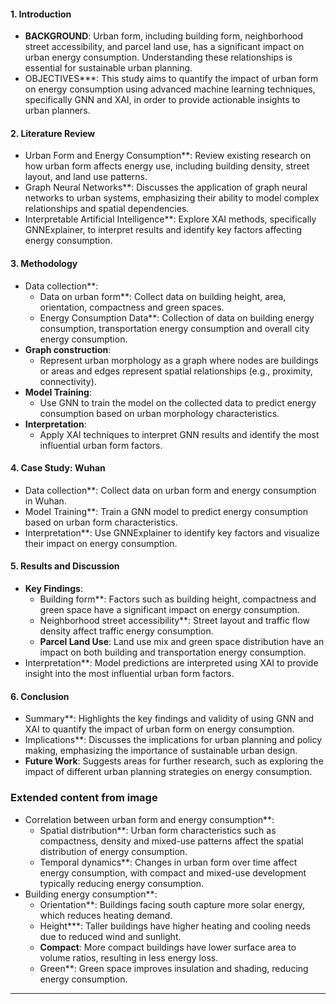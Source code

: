 
#### 1. Introduction
- **BACKGROUND**: Urban form, including building form, neighborhood street accessibility, and parcel land use, has a significant impact on urban energy consumption. Understanding these relationships is essential for sustainable urban planning.
- OBJECTIVES***: This study aims to quantify the impact of urban form on energy consumption using advanced machine learning techniques, specifically GNN and XAI, in order to provide actionable insights to urban planners.

#### 2. Literature Review
- Urban Form and Energy Consumption**: Review existing research on how urban form affects energy use, including building density, street layout, and land use patterns.
- Graph Neural Networks**: Discusses the application of graph neural networks to urban systems, emphasizing their ability to model complex relationships and spatial dependencies.
- Interpretable Artificial Intelligence**: Explore XAI methods, specifically GNNExplainer, to interpret results and identify key factors affecting energy consumption.

#### 3. Methodology
- Data collection**:
  - Data on urban form**: Collect data on building height, area, orientation, compactness and green spaces.
  - Energy Consumption Data**: Collection of data on building energy consumption, transportation energy consumption and overall city energy consumption.
- **Graph construction**:
  - Represent urban morphology as a graph where nodes are buildings or areas and edges represent spatial relationships (e.g., proximity, connectivity).
- **Model Training**:
  - Use GNN to train the model on the collected data to predict energy consumption based on urban morphology characteristics.
- **Interpretation**:
  - Apply XAI techniques to interpret GNN results and identify the most influential urban form factors.

#### 4. Case Study: Wuhan
- Data collection**: Collect data on urban form and energy consumption in Wuhan.
- Model Training**: Train a GNN model to predict energy consumption based on urban form characteristics.
- Interpretation**: Use GNNExplainer to identify key factors and visualize their impact on energy consumption.

#### 5. Results and Discussion
- **Key Findings**:
  - Building form**: Factors such as building height, compactness and green space have a significant impact on energy consumption.
  - Neighborhood street accessibility**: Street layout and traffic flow density affect traffic energy consumption.
  - **Parcel Land Use**: Land use mix and green space distribution have an impact on both building and transportation energy consumption.
- Interpretation**: Model predictions are interpreted using XAI to provide insight into the most influential urban form factors.

#### 6. Conclusion
- Summary**: Highlights the key findings and validity of using GNN and XAI to quantify the impact of urban form on energy consumption.
- Implications**: Discusses the implications for urban planning and policy making, emphasizing the importance of sustainable urban design.
- **Future Work**: Suggests areas for further research, such as exploring the impact of different urban planning strategies on energy consumption.

### Extended content from image
- Correlation between urban form and energy consumption**:
  - Spatial distribution**: Urban form characteristics such as compactness, density and mixed-use patterns affect the spatial distribution of energy consumption.
  - Temporal dynamics**: Changes in urban form over time affect energy consumption, with compact and mixed-use development typically reducing energy consumption.
- Building energy consumption**:
  - Orientation**: Buildings facing south capture more solar energy, which reduces heating demand.
  - Height***: Taller buildings have higher heating and cooling needs due to reduced wind and sunlight.
  - **Compact**: More compact buildings have lower surface area to volume ratios, resulting in less energy loss.
  - Green**: Green space improves insulation and shading, reducing energy consumption.

---